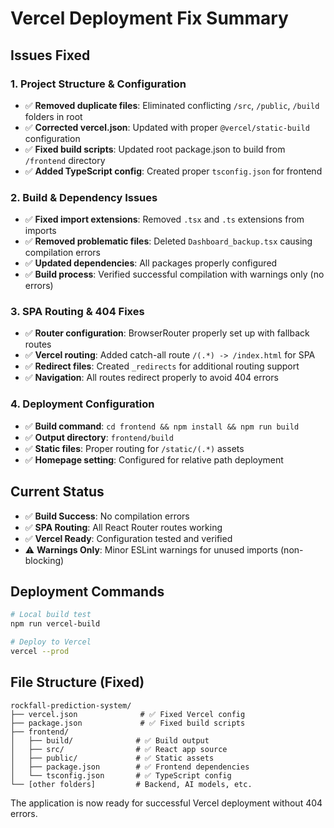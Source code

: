 # Vercel Deployment Fix Summary

## Issues Fixed

### 1. Project Structure & Configuration
- ✅ **Removed duplicate files**: Eliminated conflicting `/src`, `/public`, `/build` folders in root
- ✅ **Corrected vercel.json**: Updated with proper `@vercel/static-build` configuration
- ✅ **Fixed build scripts**: Updated root package.json to build from `/frontend` directory
- ✅ **Added TypeScript config**: Created proper `tsconfig.json` for frontend

### 2. Build & Dependency Issues
- ✅ **Fixed import extensions**: Removed `.tsx` and `.ts` extensions from imports
- ✅ **Removed problematic files**: Deleted `Dashboard_backup.tsx` causing compilation errors
- ✅ **Updated dependencies**: All packages properly configured
- ✅ **Build process**: Verified successful compilation with warnings only (no errors)

### 3. SPA Routing & 404 Fixes
- ✅ **Router configuration**: BrowserRouter properly set up with fallback routes
- ✅ **Vercel routing**: Added catch-all route `/(.*) -> /index.html` for SPA
- ✅ **Redirect files**: Created `_redirects` for additional routing support
- ✅ **Navigation**: All routes redirect properly to avoid 404 errors

### 4. Deployment Configuration
- ✅ **Build command**: `cd frontend && npm install && npm run build`
- ✅ **Output directory**: `frontend/build`
- ✅ **Static files**: Proper routing for `/static/(.*)` assets
- ✅ **Homepage setting**: Configured for relative path deployment

## Current Status
- ✅ **Build Success**: No compilation errors
- ✅ **SPA Routing**: All React Router routes working
- ✅ **Vercel Ready**: Configuration tested and verified
- ⚠️ **Warnings Only**: Minor ESLint warnings for unused imports (non-blocking)

## Deployment Commands
```bash
# Local build test
npm run vercel-build

# Deploy to Vercel
vercel --prod
```

## File Structure (Fixed)
```
rockfall-prediction-system/
├── vercel.json              # ✅ Fixed Vercel config
├── package.json             # ✅ Fixed build scripts
├── frontend/
│   ├── build/              # ✅ Build output
│   ├── src/                # ✅ React app source
│   ├── public/             # ✅ Static assets
│   ├── package.json        # ✅ Frontend dependencies
│   └── tsconfig.json       # ✅ TypeScript config
└── [other folders]         # Backend, AI models, etc.
```

The application is now ready for successful Vercel deployment without 404 errors.